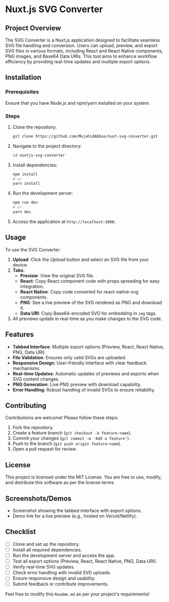 # Nuxt.js SVG Converter

## Project Overview
The SVG Converter is a Nuxt.js application designed to facilitate seamless SVG file handling and conversion. Users can upload, preview, and export SVG files in various formats, including React and React Native components, PNG images, and Base64 Data URIs. This tool aims to enhance workflow efficiency by providing real-time updates and multiple export options.

## Installation
### Prerequisites
Ensure that you have Node.js and npm/yarn installed on your system.

### Steps
1. Clone the repository:
   ```bash
   git clone https://github.com/MujahidAbbas/nuxt-svg-converter.git
   ```
2. Navigate to the project directory:
   ```bash
   cd nuxtjs-svg-converter
   ```
3. Install dependencies:
   ```bash
   npm install
   # or
   yarn install
   ```
4. Run the development server:
   ```bash
   npm run dev
   # or
   yarn dev
   ```
5. Access the application at `http://localhost:3000`.

## Usage
To use the SVG Converter:
1. **Upload**: Click the *Upload* button and select an SVG file from your device.
2. **Tabs**:
   - **Preview**: View the original SVG file.
   - **React**: Copy React component code with props spreading for easy integration.
   - **React Native**: Copy code converted for react-native-svg components.
   - **PNG**: See a live preview of the SVG rendered as PNG and download it.
   - **Data URI**: Copy Base64-encoded SVG for embedding in `img` tags.
3. All previews update in real-time as you make changes to the SVG code.

## Features
- **Tabbed Interface**: Multiple export options (Preview, React, React Native, PNG, Data URI).
- **File Validation**: Ensures only valid SVGs are uploaded.
- **Responsive Design**: User-friendly interface with clear feedback mechanisms.
- **Real-time Updates**: Automatic updates of previews and exports when SVG content changes.
- **PNG Generation**: Live PNG preview with download capability.
- **Error Handling**: Robust handling of invalid SVGs to ensure reliability.

## Contributing
Contributions are welcome! Please follow these steps:
1. Fork the repository.
2. Create a feature branch (`git checkout -b feature-name`).
3. Commit your changes (`git commit -m 'Add a feature'`).
4. Push to the branch (`git push origin feature-name`).
5. Open a pull request for review.

## License
This project is licensed under the MIT License. You are free to use, modify, and distribute this software as per the license terms.

## Screenshots/Demos
- Screenshot showing the tabbed interface with export options.
- Demo link for a live preview (e.g., hosted on Vercel/Netlify).

## Checklist
- [ ] Clone and set up the repository.
- [ ] Install all required dependencies.
- [ ] Run the development server and access the app.
- [ ] Test all export options (Preview, React, React Native, PNG, Data URI).
- [ ] Verify real-time SVG updates.
- [ ] Check error handling with invalid SVG uploads.
- [ ] Ensure responsive design and usability.
- [ ] Submit feedback or contribute improvements.

Feel free to modify this `Readme.md` as per your project's requirements!
